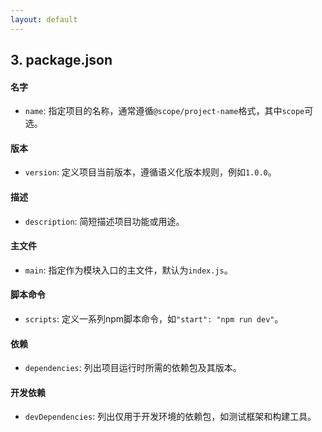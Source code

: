 ```yaml
---
layout: default
---
```


## 3. package.json

#### 名字
- `name`: 指定项目的名称，通常遵循`@scope/project-name`格式，其中`scope`可选。

#### 版本
- `version`: 定义项目当前版本，遵循语义化版本规则，例如`1.0.0`。

#### 描述
- `description`: 简短描述项目功能或用途。

#### 主文件
- `main`: 指定作为模块入口的主文件，默认为`index.js`。

#### 脚本命令
- `scripts`: 定义一系列npm脚本命令，如`"start": "npm run dev"`。

#### 依赖
- `dependencies`: 列出项目运行时所需的依赖包及其版本。

#### 开发依赖
- `devDependencies`: 列出仅用于开发环境的依赖包，如测试框架和构建工具。
